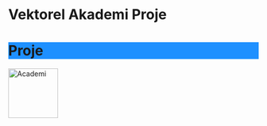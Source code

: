 <!DOCTYPE html>
<h1>Vektorel Akademi Proje</h1>
<h1 style="background-color:DodgerBlue;">Proje</h1>
<img src="//www.vektorelakademi.com/pluginfile.php/1/theme_academi/logo/1692779859/Kucuk_Logo.fw.png" width="100" height="100" alt="Academi">